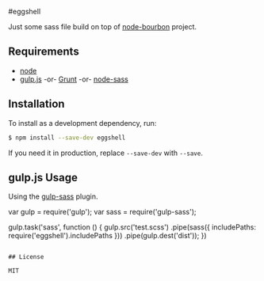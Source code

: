 #eggshell

Just some sass file build on top of [node-bourbon](https://github.com/lacroixdesign/node-bourbon) project.


## Requirements
- [node](http://nodejs.org)
- [gulp.js](http://gulpjs.com) -or- [Grunt](http://gruntjs.com) -or- [node-sass](https://github.com/andrew/node-sass)

## Installation

To install as a development dependency, run:

```bash
$ npm install --save-dev eggshell
```

If you need it in production, replace `--save-dev` with `--save`.


## gulp.js Usage

Using the [gulp-sass](https://github.com/dlmanning/gulp-sass) plugin.

var gulp = require('gulp');
var sass = require('gulp-sass');

gulp.task('sass', function () {
  gulp.src('test.scss')
    .pipe(sass({
      includePaths: require('eggshell').includePaths
    }))
    .pipe(gulp.dest('dist'));
})

```

## License

MIT